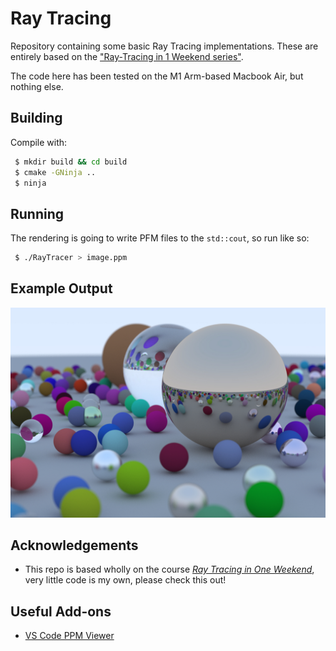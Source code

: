 # Ray Tracing
Repository containing some basic Ray Tracing implementations. These are entirely based on the ["Ray-Tracing in 1 Weekend series"](https://raytracing.github.io/).

The code here has been tested on the M1 Arm-based Macbook Air, but nothing else.

## Building 
Compile with:
```sh
 $ mkdir build && cd build 
 $ cmake -GNinja ..
 $ ninja
```

## Running 
The rendering is going to write PFM files to the `std::cout`, so run like so:
```sh
 $ ./RayTracer > image.ppm
```

## Example Output 
![Ray Traced Marbles](https://github.com/l-oneil/ray-tracing/blob/master/examples/in-one-weekend-final.jpg)


## Acknowledgements
* This repo is based wholly on the course [_Ray Tracing in One Weekend_](https://raytracing.github.io/), very little code is my own, please check this out!


## Useful Add-ons
* [VS Code PPM Viewer](https://marketplace.visualstudio.com/items?itemName=AYH.ppmviewer)
